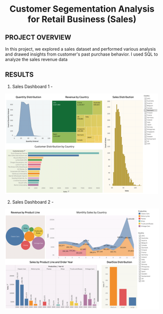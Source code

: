 # <p align = 'center'>Customer Segementation Analysis for Retail Business (Sales)</p>

## PROJECT OVERVIEW

 In this project, we explored a sales dataset and performed various analysis and drawed insights from customer's past purchase behavior. I used SQL to analyze the sales revenue data

 ## RESULTS

1. Sales Dashboard 1 - 

![Dashboard 1](https://github.com/adityabapat2003/retail-analysis-tableau/blob/f4dee5501b53013d761bb7f2a1376b62ff8d6e91/Sales%20Dashboard%201.png)


2. Sales Dashboard 2 - 

![Dashboard 2](https://github.com/adityabapat2003/retail-analysis-tableau/blob/f4dee5501b53013d761bb7f2a1376b62ff8d6e91/Sales%20Dashboard%202.png)



